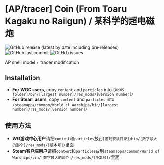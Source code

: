 ﻿# [AP/tracer] Coin (From Toaru Kagaku no Railgun) / 某科学的超电磁炮

![GitHub release (latest by date including pre-releases)](https://img.shields.io/github/v/release/SEA-group/DanColle-Railgun-Coin?include_prereleases)
![GitHub last commit](https://img.shields.io/github/last-commit/SEA-group/DanColle-Railgun-Coin)
![GitHub issues](https://img.shields.io/github/issues-raw/SEA-group/DanColle-Railgun-Coin)

AP shell model + tracer modification

## Installation
* **For WGC users**, copy `content` and `particles` into `[WoWS folder]/bin/[largest number]/res_mods/[version number]/`
* **For Steam users**, copy `content` and `particles` into `/steamapps/common/World of Warships/bin/[largest number]/res_mods/[version number]/`

## 使用方法
* **WG游戏中心用户**请把`content`和`particles`放到`[游戏安装目录]/bin/[数字最大的那个]/res_mods/[版本号]/`里面
* **Steam客户端用户**请把`content`和`particles`放到`steamapps/common/World of Warships/bin/[数字最大的那个]/res_mods/[版本号]/`里面